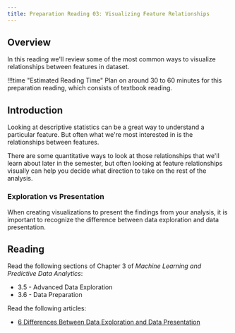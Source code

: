 ```yaml
---
title: Preparation Reading 03: Visualizing Feature Relationships
---
```


## Overview

In this reading we'll review some of the most common ways to visualize relationships between features in dataset.

!!!time "Estimated Reading Time"
	Plan on around 30 to 60 minutes for this preparation reading, which consists of textbook reading.

## Introduction

Looking at descriptive statistics can be a great way to understand a particular feature. But often what we're most interested in is the relationships between features. 

There are some quantitative ways to look at those relationships that we'll learn about later in the semester, but often looking at feature relationships visually can help you decide what direction to take on the rest of the analysis.

### Exploration vs Presentation

When creating visualizations to present the findings from your analysis, it is important to recognize the difference between data exploration and data presentation.

## Reading

Read the following sections of Chapter 3 of *Machine Learning and Predictive Data Analytics*:

* 3.5 - Advanced Data Exploration
* 3.6 - Data Preparation

Read the following articles:

* [6 Differences Between Data Exploration and Data Presentation](https://www.juiceanalytics.com/writing/5-differences-between-data-exploration-and-data-presentation)
